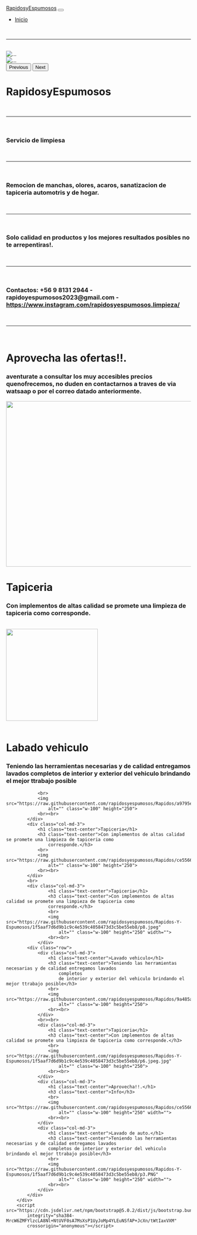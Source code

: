 <html lang="en">

<head>
    <meta charset="UTF-8">
    <meta http-equiv="X-UA-Compatible" content="IE=edge">
    <meta name="viewport" content="width=device-width, initial-scale=1.0">
    <title>Rapidos y espumosos</title>
    <link href="https://cdn.jsdelivr.net/npm/bootstrap@5.0.2/dist/css/bootstrap.min.css" rel="stylesheet"
        integrity="sha384-EVSTQN3/azprG1Anm3QDgpJLIm9Nao0Yz1ztcQTwFspd3yD65VohhpuuCOmLASjC" crossorigin="anonymous">
    <link rel="stylesheet" href="estilos.css">
</head>

<body>
    <nav class="navbar navbar-expand-lg navbar-dark bg-dark">
        <div class="container-fluid">
            <a class="navbar-brand" href="#">RapidosyEspumosos</a>
            <button class="navbar-toggler" type="button" data-bs-toggle="collapse"
                data-bs-target="#navbarSupportedContent" aria-controls="navbarSupportedContent" aria-expanded="false"
                aria-label="Toggle navigation">
                <span class="navbar-toggler-icon"></span>
            </button>
            <div class="collapse navbar-collapse" id="navbarSupportedContent">
                <ul class="navbar-nav me-auto mb-2 mb-lg-0 espacio">
                    <li class="nav-item">
                        <a class="nav-link active" aria-current="page" href="">Inicio</a>
                    </li>
                </ul>
            </div>
        </div>
    </nav>
    <br>
    <hr><br>
    <div class="row">
        <div class="col-6">
            <div id="carouselExampleControls" class="carousel slide" data-bs-ride="carousel">
                <div class="carousel-inner">
                    <div class="carousel-item active">
                        <img src="https://raw.githubusercontent.com/rapidosyespumosos/Rapidos/9a485a6a9605ef651ba550e851a77885e5c8322d/p.jpg"
                            class="d-block w-100" alt="...">
                    </div>
                    <div class="carousel-item">
                        <img src="https://raw.githubusercontent.com/rapidosyespumosos/Rapidos/9a485a6a9605ef651ba550e851a77885e5c8322d/p1.jpeg"
                            class="d-block w-100" alt="...">
                    </div>
                </div>
                <button class="carousel-control-prev" type="button" data-bs-target="#carouselExampleControls"
                    data-bs-slide="prev">
                    <span class="carousel-control-prev-icon" aria-hidden="true"></span>
                    <span class="visually-hidden">Previous</span>
                </button>
                <button class="carousel-control-next" type="button" data-bs-target="#carouselExampleControls"
                    data-bs-slide="next">
                    <span class="carousel-control-next-icon" aria-hidden="true"></span>
                    <span class="visually-hidden">Next</span>
                </button>
            </div>
        </div>
    </div>
    <div class="col-6">
        <h1 class="text-center">RapidosyEspumosos</h1>
        <br>
        <hr><br>
        <b>
            <h3>Servicio de limpiesa</h3>
        </b>
        <br>
        <hr><br>
        <h3>Remocion de manchas, olores, acaros, sanatizacion de tapiceria automotris y de hogar.</h3>
        <br>
        <hr><br>
        <h3>Solo calidad en productos y los mejores resultados posibles no te arrepentiras!.</h3>
        <br>
        <hr><br>
        <h3>Contactos: +56 9 8131 2944 - rapidoyespumosos2023@gmail.com - <a
                href="https://www.instagram.com/rapidosyespumosos.limpieza">https://www.instagram.com/rapidosyespumosos.limpieza/</a>
        </h3>
        <br>
        <hr><br>
        <h1 class="text-center">Aprovecha las ofertas!!.</h1>
        <h3 class="text-center">aventurate a consultar los muy accesibles precios quenofrecemos, no duden en
            contactarnos a traves de via watsaap o por el correo datado anteriormente.</h3>
        <img src="https://raw.githubusercontent.com/rapidosyespumosos/Rapidos/143edcd4b7bfa613568839d574e5155c6063a3ac/p15.PNG"
            alt="" class="w-100" height="450" width="700">
        <br>
    </div>
        <div class="row">
            <div class="col-md-3">
                <h1 class="text-center">Tapiceria</h1>
                <h3 class="text-center">Con implementos de altas calidad se promete una limpieza de tapiceria como
                    corresponde.</h3>
                <br>
                <img src="https://github.com/rapidosyespumosos/Rapidos/blob/RP-page/p10.PNG?raw=true" alt=""
                    class="w-100" height="250">
                <br><br>
            </div>
            <div class="col-md-3">
                <h1 class="text-center">Labado vehiculo</h1>
                <h3 class="text-center">Teniendo las herramientas necesarias y de calidad entregamos lavados
                    completos de interior y exterior del vehiculo brindando el mejor ttrabajo posible</h3>
                    
                <br>
                <img src="https://raw.githubusercontent.com/rapidosyespumosos/Rapidos/a9795e879194f46f3155c904abc3ade5c60506e8/p12.PNG"
                    alt="" class="w-100" height="250">
                <br><br>
            </div>
            <div class="col-md-3">
                <h1 class="text-center">Tapiceria</h1>
                <h3 class="text-center">Con implementos de altas calidad se promete una limpieza de tapiceria como
                    corresponde.</h3>
                <br>
                <img src="https://raw.githubusercontent.com/rapidosyespumosos/Rapidos/ce55669cd8c0699f7b88c188c1907ae34cb1f036/p13.PNG"
                    alt="" class="w-100" height="250">
                <br><br>
            </div>
            <br>
            <div class="col-md-3">
                    <h1 class="text-center">Tapiceria</h1>
                    <h3 class="text-center">Con implementos de altas calidad se promete una limpieza de tapiceria como
                    corresponde.</h3>
                    <br>
                    <img src="https://raw.githubusercontent.com/rapidosyespumosos/Rapidos-Y-Espumosos/1f5aaf7d6d9b1c9c4e539c4058473d3c5be55eb8/p8.jpeg"
                        alt="" class="w-100" height="250" width="">
                    <br><br>
                </div>
            <div class="row">
                <div class="col-md-3">
                    <h1 class="text-center">Lavado vehiculo</h1>
                    <h3 class="text-center">Teniendo las herramientas necesarias y de calidad entregamos lavados
                        completos
                        de interior y exterior del vehiculo brindando el mejor ttrabajo posible</h3>
                    <br>
                    <img src="https://raw.githubusercontent.com/rapidosyespumosos/Rapidos/9a485a6a9605ef651ba550e851a77885e5c8322d/p7.jpeg"
                        alt="" class="w-100" height="250">
                    <br><br>
                </div>
                <br><br>
                <div class="col-md-3">
                    <h1 class="text-center">Tapiceria</h1>
                    <h3 class="text-center">Con implementos de altas calidad se promete una limpieza de tapiceria como corresponde.</h3>    
                    <br>
                    <img src="https://raw.githubusercontent.com/rapidosyespumosos/Rapidos-Y-Espumosos/1f5aaf7d6d9b1c9c4e539c4058473d3c5be55eb8/p6.jpeg.jpg"
                        alt="" class="w-100" height="250">
                    <br><br>
                </div>
                <div class="col-md-3">
                    <h1 class="text-center">Aprovecha!!.</h1>
                    <h3 class="text-center">Info</h3>
                    <br>
                    <img src="https://raw.githubusercontent.com/rapidosyespumosos/Rapidos/ce55669cd8c0699f7b88c188c1907ae34cb1f036/p12.PNG"
                        alt="" class="w-100" height="250" width="">
                    <br><br>
                </div>
                <div class="col-md-3">
                    <h1 class="text-center">Lavado de auto.</h1>
                    <h3 class="text-center">Teniendo las herramientas necesarias y de calidad entregamos lavados
                    completos de interior y exterior del vehiculo brindando el mejor ttrabajo posible</h3>
                    <br>
                    <img src="https://raw.githubusercontent.com/rapidosyespumosos/Rapidos-Y-Espumosos/1f5aaf7d6d9b1c9c4e539c4058473d3c5be55eb8/p3.PNG"
                        alt="" class="w-100" height="250" width="">
                    <br><br>
                </div>
            </div>
        </div>
        <script src="https://cdn.jsdelivr.net/npm/bootstrap@5.0.2/dist/js/bootstrap.bundle.min.js"
            integrity="sha384-MrcW6ZMFYlzcLA8Nl+NtUVF0sA7MsXsP1UyJoMp4YLEuNSfAP+JcXn/tWtIaxVXM"
            crossorigin="anonymous"></script>
